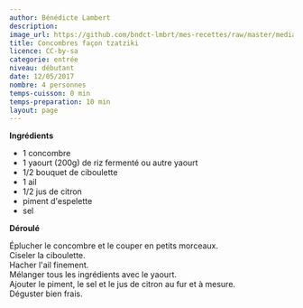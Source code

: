 ```yaml
---
author: Bénédicte Lambert
description: 
image_url: https://github.com/bndct-lmbrt/mes-recettes/raw/master/medias/concombre-tzatziki.jpg
title: Concombres façon tzatziki
licence: CC-by-sa
categorie: entrée
niveau: débutant
date: 12/05/2017
nombre: 4 personnes
temps-cuisson: 0 min
temps-preparation: 10 min
layout: page
---
```



**Ingrédients**  
 

* 1 concombre
* 1 yaourt (200g) de riz fermenté ou autre yaourt 
* 1/2 bouquet de ciboulette
* 1 ail
* 1/2 jus de citron
* piment d'espelette
* sel


**Déroulé**

Éplucher le concombre et le couper en petits morceaux.  
Ciseler la ciboulette.  
Hacher l'ail finement.  
Mélanger tous les ingrédients avec le yaourt.  
Ajouter le piment, le sel et le jus de citron au fur et à mesure.  
Déguster bien frais.  